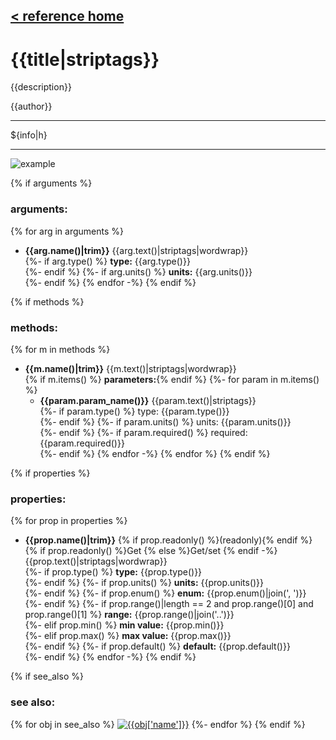 [< reference home](index.html)
---

# {{title|striptags}}

{{description}}

{{author}}

---

${info|h}<br>


---


![example](examples/{{title}}-example.jpg)

{% if arguments %}
### arguments:
{% for arg in arguments %}
* **{{arg.name()|trim}}**
{{arg.text()|striptags|wordwrap}}<br>
{%- if arg.type() %}
__type:__ {{arg.type()}}<br>
{%- endif %}
{%- if arg.units() %}
__units:__ {{arg.units()}}<br>
{%- endif %}
{% endfor -%}
{% endif %}

{% if methods %}
### methods:
{% for m in methods %}
* **{{m.name()|trim}}**
{{m.text()|striptags|wordwrap}}<br>
{% if m.items() %}  __parameters:__{% endif %}
{%- for param in m.items() %}
  - **{{param.param_name()}}** {{param.text()|striptags}}<br>
{%- if param.type() %}
    type: {{param.type()}} <br>
{%- endif %}
{%- if param.units() %}
    units: {{param.units()}} <br> 
{%- endif %}
{%- if param.required() %}
    required: {{param.required()}} <br> 
{%- endif %}
{% endfor -%}
{% endfor %}
{% endif %}

{% if properties %}
### properties:
{% for prop in properties %}
* **{{prop.name()|trim}}** {% if prop.readonly() %}(readonly){% endif %}
{% if prop.readonly() %}Get {% else %}Get/set {% endif -%}
{{prop.text()|striptags|wordwrap}}<br>
{%- if prop.type() %}
__type:__ {{prop.type()}}<br>
{%- endif %}
{%- if prop.units() %}
__units:__ {{prop.units()}}<br>
{%- endif %}
{%- if prop.enum() %}
__enum:__ {{prop.enum()|join(', ')}}<br>
{%- endif %}
{%- if prop.range()|length == 2 and prop.range()[0] and prop.range()[1] %}
__range:__ {{prop.range()|join('..')}}<br>
{%- elif prop.min() %}
__min value:__ {{prop.min()}}<br>
{%- elif prop.max() %}
__max value:__ {{prop.max()}}<br>
{%- endif %}
{%- if prop.default() %}
__default:__ {{prop.default()}}<br>
{%- endif %}
{% endfor -%}
{% endif %}

{% if see_also %}
### see also:
{% for obj in see_also %}
[![{{obj['name']}}]({{obj['image']|urlencode}})]({{obj['name']|urlencode}}.html)
{%- endfor %}
{% endif %}
